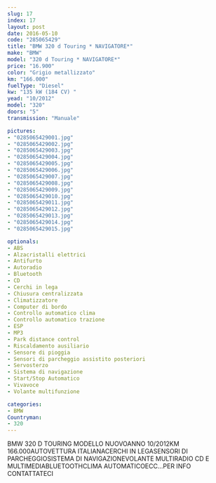 ```yaml
---
slug: 17
index: 17
layout: post
date: 2016-05-10
code: "285065429"
title: "BMW 320 d Touring * NAVIGATORE*"
make: "BMW"
model: "320 d Touring * NAVIGATORE*"
price: "16.900"
color: "Grigio metallizzato"
km: "166.000"
fuelType: "Diesel"
kw: "135 kW (184 CV) "
yead: "10/2012"
model: "320"
doors: "5"
transmission: "Manuale"

pictures:
- "0285065429001.jpg"
- "0285065429002.jpg"
- "0285065429003.jpg"
- "0285065429004.jpg"
- "0285065429005.jpg"
- "0285065429006.jpg"
- "0285065429007.jpg"
- "0285065429008.jpg"
- "0285065429009.jpg"
- "0285065429010.jpg"
- "0285065429011.jpg"
- "0285065429012.jpg"
- "0285065429013.jpg"
- "0285065429014.jpg"
- "0285065429015.jpg"

optionals:
- ABS
- Alzacristalli elettrici
- Antifurto
- Autoradio
- Bluetooth
- CD
- Cerchi in lega
- Chiusura centralizzata
- Climatizzatore
- Computer di bordo
- Controllo automatico clima
- Controllo automatico trazione
- ESP
- MP3
- Park distance control
- Riscaldamento ausiliario
- Sensore di pioggia
- Sensori di parcheggio assistito posteriori
- Servosterzo
- Sistema di navigazione
- Start/Stop Automatico
- Vivavoce
- Volante multifunzione

categories:
- BMW
Countryman:
- 320
---
```

BMW 320 D TOURING MODELLO NUOVOANNO 10/2012KM 166.000AUTOVETTURA ITALIANACERCHI IN LEGASENSORI DI PARCHEGGIOSISTEMA DI NAVIGAZIONEVOLANTE MULTIRADIO CD E MULTIMEDIABLUETOOTHCLIMA AUTOMATICOECC...PER INFO CONTATTATECI